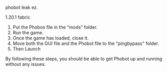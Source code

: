phobot leak ez.

1.20.1 fabric


1. Put the Phobos file in the "mods" folder. 
2. Run the game. 
3. Once the game has loaded, close it. 
4. Move both the GUI file and the Phobot file to the "pingbypass" folder.
5. Then Launch

By following these steps, you should be able to get Phobot up and running without any issues.
